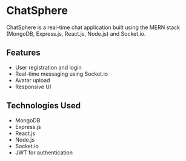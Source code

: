 # ChatSphere

ChatSphere is a real-time chat application built using the MERN stack (MongoDB, Express.js, React.js, Node.js) and Socket.io.

## Features

- User registration and login
- Real-time messaging using Socket.io
- Avatar upload
- Responsive UI

## Technologies Used

- MongoDB
- Express.js
- React.js
- Node.js
- Socket.io
- JWT for authentication
